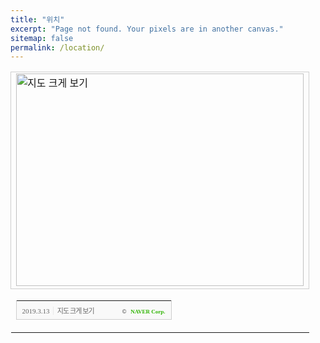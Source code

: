 ```yaml
---
title: "위치"
excerpt: "Page not found. Your pixels are in another canvas."
sitemap: false
permalink: /location/
---
```


<table cellpadding="0" cellspacing="0" width="462">
 <tr>
  <td style="border:1px solid #cecece;">
  <a href="https://map.naver.com/?searchCoord=e893fcf166f33c6ea8e639720f5e884e48ca26bc2dfd0ee840698c3ccc3f3816&query=66eR7J2A66y866%2B867CV&tab=1&lng=b3246658312a9d1edda0b38fa23bb147&mapMode=1&mpx=3e270b5524068d189a19ab83691de88dc4e65d13d4e6949fffe48766179fb544efdecf185977d13cf1b29df11a1cfde7&lat=2287348b4c19d64f57f81c4c51f0f09c&dlevel=14&enc=b64&menu=location&__fromRestorer=true" target="_blank">
    <img src="http://prt.map.naver.com/mashupmap/print?key=p1552434051305_1383075588" width="460" height="340" alt="지도 크게 보기" title="지도 크게 보기" border="0" style="vertical-align:top;"/></a>
    </td> 
    </tr> 
    <tr> 
    <td> 
    <table cellpadding="0" cellspacing="0" width="100%"> <tr> <td height="30" bgcolor="#f9f9f9" align="left" style="padding-left:9px; border-left:1px solid #cecece; border-bottom:1px solid #cecece;"> 
    <span style="font-family: tahoma; font-size: 11px; color:#666;">2019.3.13</span>&nbsp;<span style="font-size: 11px; color:#e5e5e5;">|</span>&nbsp;<a style="font-family: dotum,sans-serif; font-size: 11px; color:#666; text-decoration: none; letter-spacing: -1px;" href="https://map.naver.com/?searchCoord=e893fcf166f33c6ea8e639720f5e884e48ca26bc2dfd0ee840698c3ccc3f3816&query=66eR7J2A66y866%2B867CV&tab=1&lng=b3246658312a9d1edda0b38fa23bb147&mapMode=1&mpx=3e270b5524068d189a19ab83691de88dc4e65d13d4e6949fffe48766179fb544efdecf185977d13cf1b29df11a1cfde7&lat=2287348b4c19d64f57f81c4c51f0f09c&dlevel=14&enc=b64&menu=location&__fromRestorer=true" target="_blank">지도 크게 보기</a> </td> <td width="98" bgcolor="#f9f9f9" align="right" style="text-align:right; padding-right:9px; border-right:1px solid #cecece; border-bottom:1px solid #cecece;"> <span style="float:right;"><span style="font-size:9px; font-family:Verdana, sans-serif; color:#444;">&copy;&nbsp;</span>&nbsp;<a style="font-family:tahoma; font-size:9px; font-weight:bold; color:#2db400; text-decoration:none;" href="http://www.nhncorp.com" target="_blank">NAVER Corp.</a>
  </span> 
  </td> 
  </tr> 
  </table> 
  </td> 
  </tr> 
  </table>